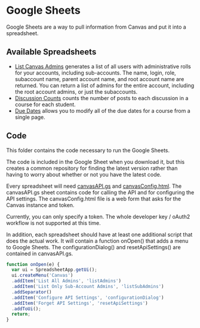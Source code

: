 # Google Sheets
Google Sheets are a way to pull information from Canvas and put it into a spreadsheet.

## Available Spreadsheets
* [List Canvas Admins](list-admins) generates a list of all users with administrative rolls for your accounts, including sub-accounts. The name, login, role, subaccount name, parent account name, and root account name are returned. You can return a list of admins for the entire account, including the root account admins, or just the subaccounts.
* [Discussion Counts](discussion-counts) counts the number of posts to each discussion in a course for each student.
* [Due Dates](due-dates) allows you to modify all of the due dates for a course from a single page.

## Code
This folder contains the code necessary to run the Google Sheets.

The code is included in the Google Sheet when you download it, but this creates a common repository for finding the latest version rather than having to worry about whether or not you have the latest code.

Every spreadsheet will need [canvasAPI.gs](canvasAPI.gs) and [canvasConfig.html](canvasConfig.html). The canvasAPI.gs sheet contains code for calling the API and for configuring the API settings. The canvasConfig.html file is a web form that asks for the Canvas instance and token.

Currently, you can only specify a token. The whole developer key / oAuth2 workflow is not supported at this time.

In addition, each spreadsheet should have at least one additional script that does the actual work. It will contain a function onOpen() that adds a menu to Google Sheets. The configurationDialog() and resetApiSettings() are contained in canvasAPI.gs.

```javascript
function onOpen(e) {
  var ui = SpreadsheetApp.getUi();
  ui.createMenu('Canvas')
  .addItem('List All Admins', 'listAdmins')
  .addItem('List Only Sub-Account Admins', 'listSubAdmins')
  .addSeparator()
  .addItem('Configure API Settings', 'configurationDialog')
  .addItem('Forget API Settings', 'resetApiSettings')
  .addToUi();
  return;
}
```
